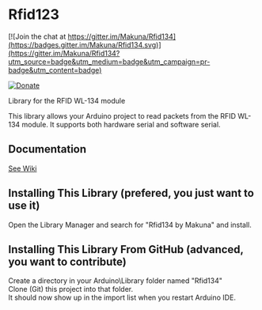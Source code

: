 # Rfid123

[![Join the chat at https://gitter.im/Makuna/Rfid134](https://badges.gitter.im/Makuna/Rfid134.svg)](https://gitter.im/Makuna/Rfid134?utm_source=badge&utm_medium=badge&utm_campaign=pr-badge&utm_content=badge)

[![Donate](http://img.shields.io/paypal/donate.png?color=yellow)](https://www.paypal.com/cgi-bin/webscr?cmd=_s-xclick&hosted_button_id=6AA97KE54UJR4)

Library for the RFID WL-134 module  

This library allows your Arduino project to read packets from the RFID WL-134 module.  It supports both hardware serial and software serial.   

## Documentation
[See Wiki](https://github.com/Makuna/Rfid134/wiki)

## Installing This Library (prefered, you just want to use it)  
Open the Library Manager and search for "Rfid134 by Makuna" and install.

## Installing This Library From GitHub (advanced, you want to contribute)  
Create a directory in your Arduino\Library folder named "Rfid134"  
Clone (Git) this project into that folder.  
It should now show up in the import list when you restart Arduino IDE.  


